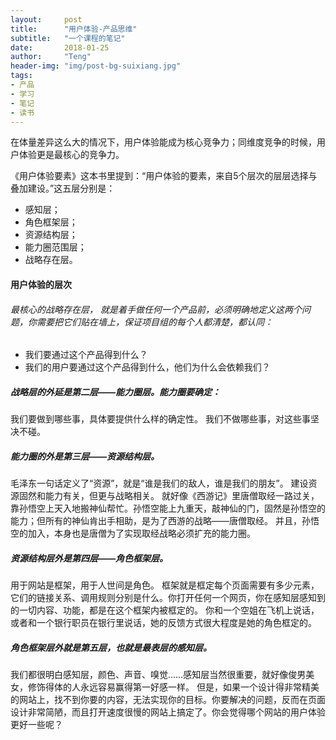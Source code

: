 ```yaml
---
layout:     post
title:      "用户体验-产品思维"
subtitle:   "一个课程的笔记"
date:       2018-01-25
author:     "Teng"
header-img: "img/post-bg-suixiang.jpg"
tags:
- 产品
- 学习
- 笔记
- 读书
---
```


在体量差异这么大的情况下，用户体验能成为核心竞争力；同维度竞争的时候，用户体验更是最核心的竞争力。

《用户体验要素》这本书里提到：“用户体验的要素，来自5个层次的层层选择与叠加建设。”这五层分别是：
- 感知层；
- 角色框架层；
- 资源结构层；
- 能力圈范围层；
- 战略存在层。

#### 用户体验的层次

###### 最核心的战略存在层， 就是着手做任何一个产品前，必须明确地定义这两个问题，你需要把它们贴在墙上，保证项目组的每个人都清楚，都认同：
- 我们要通过这个产品得到什么？
- 我们的用户要通过这个产品得到什么，他们为什么会依赖我们？

##### 战略层的外延是第二层——能力圈层。能力圈要确定：
我们要做到哪些事，具体要提供什么样的确定性。
我们不做哪些事，对这些事坚决不碰。

##### 能力圈的外是第三层——资源结构层。
毛泽东一句话定义了“资源”，就是“谁是我们的敌人，谁是我们的朋友”。
建设资源固然和能力有关，但更与战略相关。
就好像《西游记》里唐僧取经一路过关，靠孙悟空上天入地搬神仙帮忙。孙悟空能上九重天，敲神仙的门，固然是孙悟空的能力；但所有的神仙肯出手相助，是为了西游的战略——唐僧取经。
并且，孙悟空的加入，本身也是唐僧为了实现取经战略必须扩充的能力圈。

##### 资源结构层外是第四层——角色框架层。 
用于网站是框架，用于人世间是角色。
框架就是框定每个页面需要有多少元素，它们的链接关系、调用规则分别是什么。你打开任何一个网页，你在感知层感知到的一切内容、功能，都是在这个框架内被框定的。
你和一个空姐在飞机上说话，或者和一个银行职员在银行里说话，她的反馈方式很大程度是她的角色框定的。

##### 角色框架层外就是第五层，也就是最表层的感知层。
我们都很明白感知层，颜色、声音、嗅觉……感知层当然很重要，就好像俊男美女，修饰得体的人永远容易赢得第一好感一样。
但是，如果一个设计得非常精美的网站上，找不到你要的内容，无法实现你的目标。你要解决的问题，反而在页面设计非常简陋，而且打开速度很慢的网站上搞定了。你会觉得哪个网站的用户体验更好一些呢？

